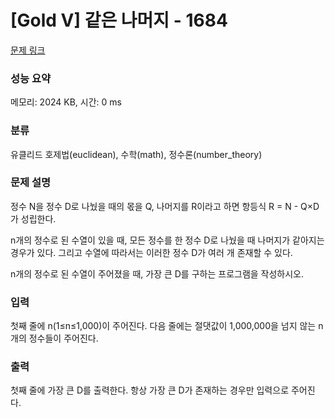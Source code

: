 # [Gold V] 같은 나머지 - 1684 

[문제 링크](https://www.acmicpc.net/problem/1684) 

### 성능 요약

메모리: 2024 KB, 시간: 0 ms

### 분류

유클리드 호제법(euclidean), 수학(math), 정수론(number_theory)

### 문제 설명

<p>정수 N을 정수 D로 나눴을 때의 몫을 Q, 나머지를 R이라고 하면 항등식 R = N - Q×D가 성립한다.</p>

<p>n개의 정수로 된 수열이 있을 때, 모든 정수를 한 정수 D로 나눴을 때 나머지가 같아지는 경우가 있다. 그리고 수열에 따라서는 이러한 정수 D가 여러 개 존재할 수 있다.</p>

<p>n개의 정수로 된 수열이 주어졌을 때, 가장 큰 D를 구하는 프로그램을 작성하시오.</p>

### 입력 

 <p>첫째 줄에 n(1≤n≤1,000)이 주어진다. 다음 줄에는 절댓값이 1,000,000을 넘지 않는 n개의 정수들이 주어진다.</p>

### 출력 

 <p>첫째 줄에 가장 큰 D를 출력한다. 항상 가장 큰 D가 존재하는 경우만 입력으로 주어진다.</p>

